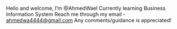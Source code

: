 Hello and welcome, I’m @AhmedWael
Currently learning Business Information System
Reach me through my email - ahmedwa4444@gmail.com
Any comments/guidance is appreciated!
